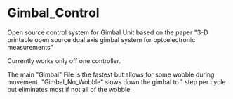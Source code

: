 # Gimbal_Control
Open source control system for Gimbal Unit based on the paper "3-D printable open source dual axis gimbal system for optoelectronic measurements"

Currently works only off one controller.

The main "Gimbal" File is the fastest but allows for some wobble during movement.
"Gimbal_No_Wobble" slows down the gimbal to 1 step per cycle but eliminates most if not all of the wobble.
